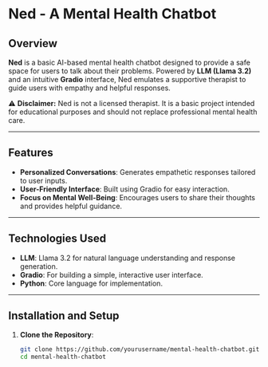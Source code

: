 # Ned -  A Mental Health Chatbot 

## Overview  
**Ned** is a basic AI-based mental health chatbot designed to provide a safe space for users to talk about their problems. Powered by **LLM (Llama 3.2)** and an intuitive **Gradio** interface, Ned emulates a supportive therapist to guide users with empathy and helpful responses.  

⚠️ **Disclaimer:** Ned is not a licensed therapist. It is a basic project intended for educational purposes and should not replace professional mental health care.  

---

## Features  
- **Personalized Conversations**: Generates empathetic responses tailored to user inputs.  
- **User-Friendly Interface**: Built using Gradio for easy interaction.  
- **Focus on Mental Well-Being**: Encourages users to share their thoughts and provides helpful guidance.  

---

## Technologies Used  
- **LLM**: Llama 3.2 for natural language understanding and response generation.  
- **Gradio**: For building a simple, interactive user interface.  
- **Python**: Core language for implementation.  

---

## Installation and Setup  

1. **Clone the Repository**:  
   ```bash  
   git clone https://github.com/yourusername/mental-health-chatbot.git  
   cd mental-health-chatbot  
